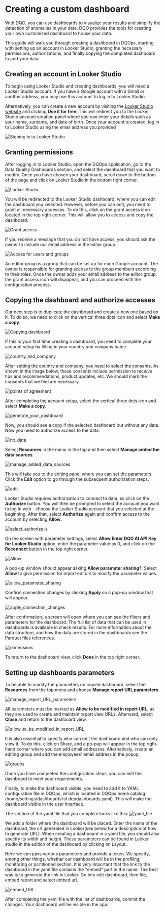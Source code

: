 # Creating a custom dashboard

With DQO, you can use dashboards to visualize your results and simplify the detection of anomalies in your data. DQO
provides the tools for creating your own customized dashboard to house your data.

This guide will walk you through creating a dashboard in DQOps, starting with setting up an account in Looker Studio, 
granting the necessary permissions, authorizations, and finally copying the completed dashboard to add your data.

## Creating an account in Looker Studio

To begin using Looker Studio and creating dashboards, you will need a Looker Studio account. If you have a Google account
with a Gmail or another address, you may use this account to log in to Looker Studio.

Alternatively, you can create a new account by visiting the [Looker Studio website](https://lookerstudio.google.com/overview)
and clicking **Use it for free**. This will redirect you to the Looker Studio account creation panel where you can enter your details such as your name, 
surname, and date of birth. Once your account is created, log in to Looker Studio using the email address you provided

![Signing in to Looker Studio](https://dqops.com/docs/images/working-with-dqo/creating-custom-dashboard/sign-in-to-looker-studio-o.png)

## Granting permissions

After logging in to Looker Studio, open the DQOps application, go to the Data Quality Dashboards section, and select the
dashboard that you want to modify. Once you have chosen your dashboard, scroll down to the bottom of the page and click 
on Looker Studio in the bottom right corner.

![Looker Studio](https://dqops.com/docs/images/working-with-dqo/creating-custom-dashboard/looker-studio.png)

You will be redirected to the Looker Studio dashboard, where you can edit the dashboard you selected. However, 
before you can edit, you need to grant all necessary accesses. To do this, click on the grant access icon 
located in the top right corner. This will allow you to access and copy the dashboard.
    
![Grant access](https://dqops.com/docs/images/working-with-dqo/creating-custom-dashboard/grant-access-a.png)

If you receive a message that you do not have access, you should ask the owner to include our email address in the editor group.

![Access for users and groups](https://dqops.com/docs/images/working-with-dqo/creating-custom-dashboard/access-for-users-and-groups-a.png)

An editor group is a group that can be set up for each Google account. The owner is responsible for granting access to the
group members according to their roles. Once the owner adds your email address to the editor group, the grant access icon
will disappear, and you can proceed with the configuration process.

## Copying the dashboard and authorize accesses

Our next step is to duplicate the dashboard and create a new one based on it. To do so, we need to click on the vertical
three dots icon and select **Make a copy**.
 
![Copying dashboard](https://dqops.com/docs/images/working-with-dqo/creating-custom-dashboard/dashboard-make-a-copy.png)

If this is your first time creating a dashboard, you need to complete your account setup by filling in your country and company name.

![country_and_company](https://dqops.com/docs/images/working-with-dqo/creating-custom-dashboard/country-and-company.png)

After setting the country and company, you need to select the consents. As shown in the image below, these consents include
permission to receive tips and recommendations, product updates, etc. We should mark the consents that we feel are necessary.

![points of agreement](https://dqops.com/docs/images/working-with-dqo/creating-custom-dashboard/points-of-agreement.png)

After completing the account setup, select the vertical three dots icon and select **Make a copy**.
 
![generate_your_dashboard](https://dqops.com/docs/images/working-with-dqo/creating-custom-dashboard/generate-your-dashboard.png)

Now, you should see a copy if the selected dashboard but without any data. Now you need to authorize access to the data.

![no_data](https://dqops.com/docs/images/working-with-dqo/creating-custom-dashboard/no-data.png)

Select **Resources** in the menu in the top and then select **Manage added the data sources**.

![manage_added_data_sources](https://dqops.com/docs/images/working-with-dqo/creating-custom-dashboard/manage-added-data-sources.png)

This will take you to the editing panel where you can set the parameters. Click the **Edit** option to go through the subsequent authorization steps.

![edit](https://dqops.com/docs/images/working-with-dqo/creating-custom-dashboard/edit.png)

Looker Studio requires authorization to connect to data, so click on the **Authorize** button.
You will then be prompted to select the account you want to log in with - choose the Looker Studio account that you selected
at the beginning. After that, select **Authorize** again and confirm access to the account by selecting **Allow**.

![select_authorize-s](https://dqops.com/docs/images/working-with-dqo/creating-custom-dashboard/select-authorize-s.png)

On the screen with parameter settings, select **Allow Enter DQO AI API Key for Looker Studio** option, enter the parameter value as 0, and click on the **Reconnect** button in the top right corner.

![Allow](https://dqops.com/docs/images/working-with-dqo/creating-custom-dashboard/allow-s.png)

A pop-up window should appear asking **Allow parameter sharing?**. Select **Allow** to give permission for report editors
to modify the parameter values.

![allow_parameter_sharing](https://dqops.com/docs/images/working-with-dqo/creating-custom-dashboard/allow-parameter-sharing.png)
 
Confirm connection changes by clicking **Apply** on a pop-up window that will appear.
 
![apply_connection_changes](https://dqops.com/docs/images/working-with-dqo/creating-custom-dashboard/apply-connection-changes.png)
 
After confirmation, a screen will open where you can see the filters and parameters for the dashboard. The full list of data
that can be used in dashboards is available in check results. For more information about the data structure, and how the data are stored in the dashboards see the [Parquet files references](../../reference/parquetfiles/check_results.md).

![dimensions](https://dqops.com/docs/images/working-with-dqo/creating-custom-dashboard/dimensions.png)

To return to the dashboard view, click **Done** in the top right corner.

## Setting up dashboards parameters

To be able to modify the parameters on copied dashboard, select the **Resources** from the top menu and choose **Manage report URL parameters**.  
 
![manage_report_URL_parameters](https://dqops.com/docs/images/working-with-dqo/creating-custom-dashboard/manage-report-url-parameters.png)

All parameters must be marked as **Allow to be modified in report URL**, as they are used to create and maintain report view URLs. Afterward, select **Close** and return to the dashboard view.

![allow_to_be_modified_in_report_URL](https://dqops.com/docs/images/working-with-dqo/creating-custom-dashboard/allow-to-be-modified-in-report-url.png)

It is also essential to specify who can edit the dashboard and who can only view it.
To do this, click on Share, and a po-pup will appear in the top right-hand corner where you can add email addresses. 
Alternatively, create an editing group and add the employees' email address in the popup.

![groups](https://dqops.com/docs/images/working-with-dqo/creating-custom-dashboard/groups.png)

Once you have completed the configuration steps, you can edit the dashboard to meet your requirements.

Finally, to make the dashboard visible, you need to add it to YAML configuration file in DQOps, which is located in DQOps
home catalog (home/settings/dashboardslist.dqodashboards.yaml). This will make the dashboard visible in the user interface.

The section of the yaml file that you complete looks like this:
![yaml_file](https://dqops.com/docs/images/working-with-dqo/creating-custom-dashboard/yaml_file.png)

We add a folder where the dashboard will be placed. Enter the name of the dashboard, the url generated in Looker(see below for a description of how to generate URL).
When creating a dashboard in a yaml file, you should also specify its width and height. These parameters can be found in Looker studio in the edition of the dashboard by clicking on Layout.

Here we can pass various parameters and provide a token. We specify, among other things, whether our dashboard will be in the profiling, monitoring or partitioned section.
It is very important that the link to the dashboard in the yaml file contains the "embed" part in the name. The best way is to generate the link in Looker. Go into edit dashboard, then file, embed report and select embed url.

![embed_URL](https://dqops.com/docs/images/working-with-dqo/creating-custom-dashboard/embed_URL.jpg)

After completing the yaml file with the list of dashboards, commit the changes. Your dashboard will be visible in the app.